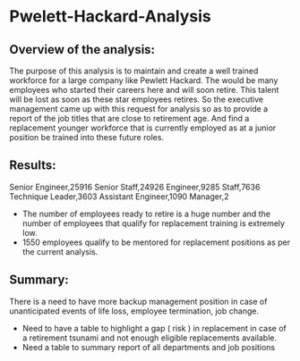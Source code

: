 # Pwelett-Hackard-Analysis

## Overview of the analysis:

The purpose of this analysis is to maintain and create a well trained workforce for a large company like Pewlett Hackard. The would be many employees who started their careers here and will soon retire. This talent will be lost as soon as these star employees retires. So the executive management came up with this request for analysis so as to provide a report of the job titles that are close to retirement age. And find a replacement younger workforce that is currently employed as at a junior position be trained into these future roles.

## Results:


Senior Engineer,25916
Senior Staff,24926
Engineer,9285
Staff,7636
Technique Leader,3603
Assistant Engineer,1090
Manager,2

* The number of employees ready to retire is a huge number and the number of employees that qualify for replacement training is extremely low.
* 1550 employees qualify to be mentored for replacement positions as per the current analysis. 


## Summary:

There is a need to have more backup management position in case of unanticipated events of life loss, employee termination, job change.

* Need to have a table to highlight a gap ( risk ) in replacement in case of a retirement tsunami and not enough eligible replacements available.
* Need a table to summary report of all departments and job positions

